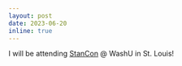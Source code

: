 ```yaml
---
layout: post
date: 2023-06-20
inline: true
---
```


I will be attending [StanCon](https://mc-stan.org/events/stancon2023/) @ WashU in St. Louis!
